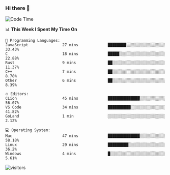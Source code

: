 ### Hi there 👋

<!--
**CrazyCollin/crazycollin** is a ✨ _special_ ✨ repository because its `README.md` (this file) appears on your GitHub profile.

Here are some ideas to get you started:

- 🔭 I’m currently working on ...
- 🌱 I’m currently learning ...
- 👯 I’m looking to collaborate on ...
- 🤔 I’m looking for help with ...
- 💬 Ask me about ...
- 📫 How to reach me: ...
- 😄 Pronouns: ...
- ⚡ Fun fact: ...
-->

<!--START_SECTION:waka-->
![Code Time](http://img.shields.io/badge/Code%20Time-141%20hrs%2033%20mins-blue)

📊 **This Week I Spent My Time On** 

```text
💬 Programming Languages: 
JavaScript               27 mins             ████████░░░░░░░░░░░░░░░░░   33.43% 
C                        18 mins             █████░░░░░░░░░░░░░░░░░░░░   22.88% 
Rust                     9 mins              ██░░░░░░░░░░░░░░░░░░░░░░░   11.37% 
C++                      7 mins              ██░░░░░░░░░░░░░░░░░░░░░░░   8.78% 
Other                    6 mins              ██░░░░░░░░░░░░░░░░░░░░░░░   8.39%

🔥 Editors: 
CLion                    45 mins             ██████████████░░░░░░░░░░░   56.07% 
VS Code                  34 mins             ██████████░░░░░░░░░░░░░░░   41.82% 
GoLand                   1 min               ░░░░░░░░░░░░░░░░░░░░░░░░░   2.12%

💻 Operating System: 
Mac                      47 mins             ██████████████░░░░░░░░░░░   58.18% 
Linux                    29 mins             █████████░░░░░░░░░░░░░░░░   36.2% 
Windows                  4 mins              █░░░░░░░░░░░░░░░░░░░░░░░░   5.61%

```


<!--END_SECTION:waka-->


![visitors](https://visitor-badge.glitch.me/badge?page_id=crazycollin.crazycollin&left_color=green&right_color=red)
